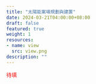 ```yaml
---
title: "太陽能案場規劃與建置"
date: 2024-03-21T04:00:00+08:00
draft: false
featured: true
weight: 1
resources: 
- name: view
  src: view.png
description: ""
---
```


<font color=red>待填</font>

